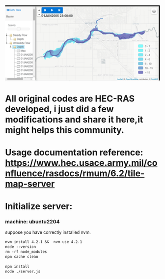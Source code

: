![alt text](image.png)

# All original codes are HEC-RAS developed, i just did a few modifications and share it here,it might helps this community.

# Usage documentation reference: https://www.hec.usace.army.mil/confluence/rasdocs/rmum/6.2/tile-map-server

# Initialize server:
### machine: ubuntu2204

suppose you have correctly installed nvm.
```
nvm install 4.2.1 &&  nvm use 4.2.1
node --version
rm -rf node_modules
npm cache clean

npm install
node ./server.js
```

